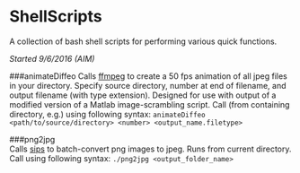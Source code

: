# ShellScripts
A collection of bash shell scripts for performing various quick functions.

*Started 9/6/2016 (AIM)*

###animateDiffeo
Calls [ffmpeg](https://ffmpeg.org) to create a 50 fps animation of all jpeg files in your directory. Specify source directory, number at end of filename, and output filename (with type extension).
Designed for use with output of a modified version of a Matlab image-scrambling script. Call (from containing directory, e.g.) using following syntax:
        `animateDiffeo <path/to/source/directory> <number> <output_name.filetype>`

###png2jpg   
Calls [sips](https://developer.apple.com/legacy/library/documentation/Darwin/Reference/ManPages/man1/sips.1.html)
to batch-convert png images to jpeg. Runs from current directory. Call using following syntax:
        `./png2jpg <output_folder_name>`
        

